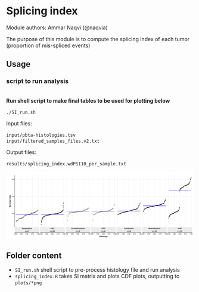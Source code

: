 # Splicing index

Module authors: Ammar Naqvi (@naqvia)

The purpose of this module is to compute the splicing index of each tumor (proportion of mis-spliced events)

## Usage
### script to run analysis
<br>**Run shell script to make final tables to be used for plotting below**
```
./SI_run.sh
```
Input files:
```
input/pbta-histologies.tsv
input/filtered_samples_files.v2.txt
```

Output files:
```
results/splicing_index.wdPSI10_per_sample.txt
```

![](plots/SI_dpsi_thr10.png)
<br>


## Folder content
* `SI_run.sh` shell script to pre-process histology file and run analysis
* `splicing_index.R` takes SI matrix and plots CDF plots, outputting to `plots/*png`
